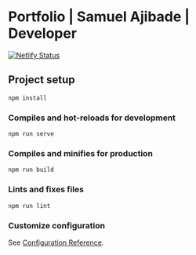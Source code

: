 # Portfolio | Samuel Ajibade | Developer

[![Netlify Status](https://api.netlify.com/api/v1/badges/0d353fcd-f74e-4e62-9ea8-d23d3b8a5f83/deploy-status)](https://app.netlify.com/sites/clever-yonath-f3cd3c/deploys)

## Project setup
```
npm install
```

### Compiles and hot-reloads for development
```
npm run serve
```

### Compiles and minifies for production
```
npm run build
```

### Lints and fixes files
```
npm run lint
```

### Customize configuration
See [Configuration Reference](https://cli.vuejs.org/config/).
